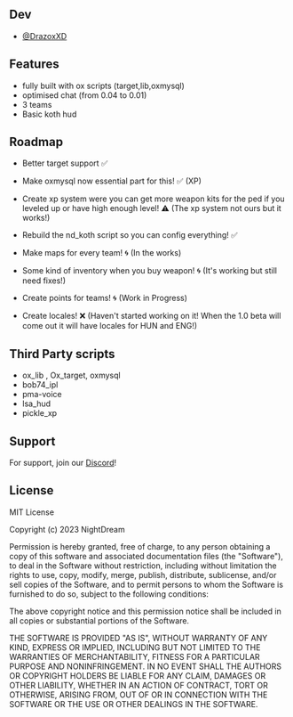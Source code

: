 
## Dev

- [@DrazoxXD](https://www.github.com/drazoxXD)


## Features

- fully built with ox scripts (target,lib,oxmysql)
- optimised chat (from 0.04 to 0.01)
- 3 teams
- Basic koth hud

## Roadmap

- Better target support ✅

- Make oxmysql now essential part for this! ✅ (XP)

- Create xp system were you can get more weapon kits for the ped if you leveled up or have high enough level! ⚠️ (The xp system not ours but it works!)

- Rebuild the nd_koth script so you can config everything! ✅

- Make maps for every team! 🌀 (In the works)

- Some kind of inventory when you buy weapon! 🌀 (It's working but still need fixes!)

- Create points for teams! 🌀 (Work in Progress)

- Create locales! ❌ (Haven't started working on it! When the 1.0  beta will come out it will have locales for HUN and ENG!)

## Third Party scripts
- ox_lib , Ox_target, oxmysql
- bob74_ipl
- pma-voice
- lsa_hud
- pickle_xp

## Support

For support, join our [Discord](https://discord.gg/qV6ENXhV)!

## License

MIT License

Copyright (c) 2023 NightDream

Permission is hereby granted, free of charge, to any person obtaining  a copy of this software and associated documentation files (the "Software"), to deal in the Software without restriction, including without limitation the rights to use, copy, modify, merge, publish, distribute, sublicense, and/or sell copies of the Software, and to permit persons to whom the Software is furnished to do so, subject to the following conditions:

The above copyright notice and this permission notice shall be included in all copies or substantial portions of the Software.

THE SOFTWARE IS PROVIDED "AS IS", WITHOUT WARRANTY OF ANY KIND, EXPRESS OR IMPLIED, INCLUDING BUT NOT LIMITED TO THE WARRANTIES OF MERCHANTABILITY, FITNESS FOR A PARTICULAR PURPOSE AND NONINFRINGEMENT. IN NO EVENT SHALL THE AUTHORS OR COPYRIGHT HOLDERS BE LIABLE FOR ANY CLAIM, DAMAGES OR OTHER LIABILITY, WHETHER IN AN ACTION OF CONTRACT, TORT OR OTHERWISE, ARISING FROM, OUT OF OR IN CONNECTION WITH THE SOFTWARE OR THE USE OR OTHER DEALINGS IN THE SOFTWARE.
